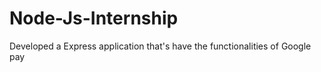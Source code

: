 # Node-Js-Internship
Developed a Express application that's have the functionalities of Google pay 
